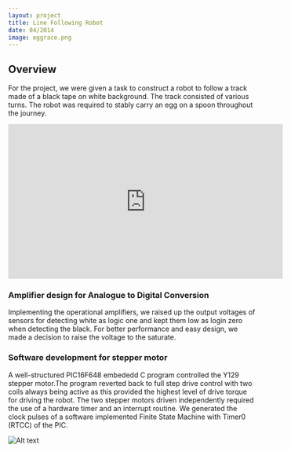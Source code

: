 ```yaml
---
layout: project
title: Line Following Robot
date: 04/2014
image: eggrace.png
---
```


## Overview
For the project, we were given a task to construct a robot to follow a track made of a black tape on white background. The track consisted of various turns. The robot was required to stably carry an egg on a spoon throughout the journey.

<iframe width="560" height="315" src="https://www.youtube.com/embed/vleLl2ooti0" frameborder="0" allowfullscreen></iframe>

### Amplifier design for Analogue to Digital Conversion 
Implementing the operational amplifiers, we raised up the output voltages of sensors for detecting white as logic one and kept them low as login zero when detecting the black.  For better performance and easy design, we made a decision to raise the voltage to the saturate.

### Software development for stepper motor 
A well-structured PIC16F648 embededd C program controlled the Y129 stepper motor.The program reverted back to full step drive control with two coils always being active as this provided the highest level of drive torque for driving the robot. The two stepper motors driven independently required the use of a hardware timer and an interrupt routine. We generated the clock pulses of a software implemented Finite State Machine with Timer0 (RTCC) of the PIC.

![Alt text](/Portfolio//projects/robot.png)


